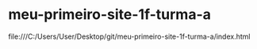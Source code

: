 # meu-primeiro-site-1f-turma-a
file:///C:/Users/User/Desktop/git/meu-primeiro-site-1f-turma-a/index.html

